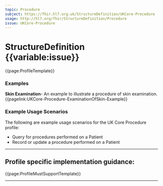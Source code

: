 ```yaml
---
topic: Procedure
subject: https://fhir.hl7.org.uk/StructureDefinition/UKCore-Procedure
usage: http://hl7.org/fhir/StructureDefinition/Procedure
issue: UKCore-Procedure
---
```

# StructureDefinition {{variable:issue}}

<nocheck>
{{page:ProfileTemplate}}

<div id="Examples" class="tabcontent">
  <h3>Examples</h3>
  <b>Skin Examination</b>- An example to illustrate a procedure of skin examination.<br>
{{pagelink:UKCore-Procedure-ExaminationOfSkin-Example}}
</div>
</nocheck>

<div id="ProfileGuidance">

### Example Usage Scenarios ###
The following are example usage scenarios for the UK Core Procedure profile:

- Query for procedures performed on a Patient
- Record or update a procedure performed on a Patient

<hr class="thickline">

## Profile specific implementation guidance: ##

{{page:ProfileMustSupportTemplate}}

</div>

---